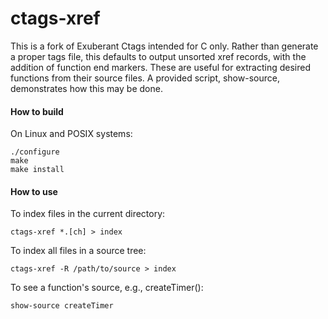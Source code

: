 # ctags-xref

This is a fork of Exuberant Ctags intended for C only.  Rather than
generate a proper tags file, this defaults to output unsorted xref
records, with the addition of function end markers.  These are useful
for extracting desired functions from their source files.  A provided
script, show-source, demonstrates how this may be done.

#### How to build
On Linux and POSIX systems:

	./configure
	make
	make install

#### How to use
To index files in the current directory:

	ctags-xref *.[ch] > index

To index all files in a source tree:

	ctags-xref -R /path/to/source > index

To see a function's source, e.g., createTimer():

	show-source createTimer
